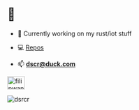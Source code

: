 # 👋
- 🔭 Currently working on my rust/iot stuff

- 💻 [Repos](https://github.com/dsrcr?tab=repositories)

- 📫 **dscr@duck.com**

<a href="https://www.linkedin.com/in/filip-wandzio-2b52a3243/" target="blank"><img align="center" src="https://raw.githubusercontent.com/rahuldkjain/github-profile-readme-generator/master/src/images/icons/Social/linked-in-alt.svg" alt="filipwandzio" height="30" width="40" /></a>

<p><img align="center" src="https://github-readme-streak-stats.herokuapp.com/?user=dsrcr&" alt="dsrcr" /></p>
